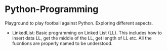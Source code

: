 # Python-Programming

Playground to play football against Python. Exploring different aspects.

  - LinkedList: Basic programming on Linked List (LL). This includes how to insert data LL, get the middle of the LL, get length of LL etc. All the fucntions are properly named to be understood. 
